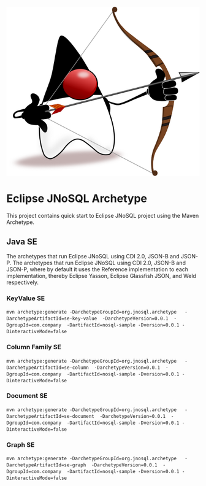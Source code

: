 ![Eclipse JNoSQL Archetype Project](https://github.com/JNOSQL/diana-site/blob/master/images/duke-diana.png)
# Eclipse JNoSQL Archetype

This project contains quick start to Eclipse JNoSQL project using the Maven Archetype.

## Java SE

The archetypes that run Eclipse JNoSQL using CDI 2.0, JSON-B and JSON-P.
The archetypes that run Eclipse JNoSQL using CDI 2.0, JSON-B and JSON-P, where by default it uses the Reference implementation to each implementation, thereby Eclipse Yasson, Eclipse Glassfish JSON, and Weld respectively.


### KeyValue SE

`mvn archetype:generate -DarchetypeGroupId=org.jnosql.archetype   -DarchetypeArtifactId=se-key-value  -DarchetypeVersion=0.0.1  -DgroupId=com.company  -DartifactId=nosql-sample -Dversion=0.0.1 -DinteractiveMode=false`

### Column Family SE

`mvn archetype:generate -DarchetypeGroupId=org.jnosql.archetype   -DarchetypeArtifactId=se-column  -DarchetypeVersion=0.0.1  -DgroupId=com.company  -DartifactId=nosql-sample -Dversion=0.0.1 -DinteractiveMode=false`

### Document SE

`mvn archetype:generate -DarchetypeGroupId=org.jnosql.archetype   -DarchetypeArtifactId=se-document  -DarchetypeVersion=0.0.1  -DgroupId=com.company  -DartifactId=nosql-sample -Dversion=0.0.1 -DinteractiveMode=false`

### Graph SE

`mvn archetype:generate -DarchetypeGroupId=org.jnosql.archetype   -DarchetypeArtifactId=se-graph  -DarchetypeVersion=0.0.1  -DgroupId=com.company  -DartifactId=nosql-sample -Dversion=0.0.1 -DinteractiveMode=false`
